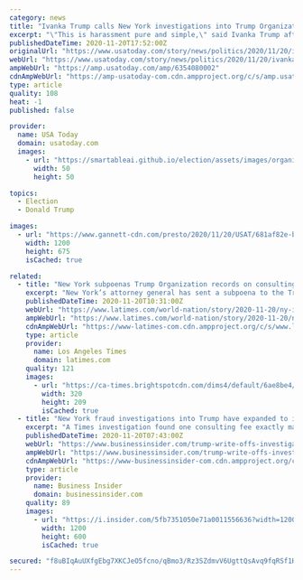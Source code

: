```yaml
---
category: news
title: "Ivanka Trump calls New York investigations into Trump Organization tax write-offs political 'harassment'"
excerpt: "\"This is harassment pure and simple,\" said Ivanka Trump after it was reported subpoenas were issued in connection with a consulting fee she was paid."
publishedDateTime: 2020-11-20T17:52:00Z
originalUrl: "https://www.usatoday.com/story/news/politics/2020/11/20/ivanka-trump-calls-investigations-trump-organization-taxes-harassment/6354080002/"
webUrl: "https://www.usatoday.com/story/news/politics/2020/11/20/ivanka-trump-calls-investigations-trump-organization-taxes-harassment/6354080002/"
ampWebUrl: "https://amp.usatoday.com/amp/6354080002"
cdnAmpWebUrl: "https://amp-usatoday-com.cdn.ampproject.org/c/s/amp.usatoday.com/amp/6354080002"
type: article
quality: 108
heat: -1
published: false

provider:
  name: USA Today
  domain: usatoday.com
  images:
    - url: "https://smartableai.github.io/election/assets/images/organizations/usatoday.com-50x50.jpg"
      width: 50
      height: 50

topics:
  - Election
  - Donald Trump

images:
  - url: "https://www.gannett-cdn.com/presto/2020/11/20/USAT/681af82e-b400-457d-9906-c0af2393d801-AP_Election_2020_Trump.jpg?auto=webp&crop=2659,1496,x326,y133&format=pjpg&width=1200"
    width: 1200
    height: 675
    isCached: true

related:
  - title: "New York subpoenas Trump Organization records on consulting fees paid to Ivanka"
    excerpt: "New York’s attorney general has sent a subpoena to the Trump Organization for records related to consulting fees paid to Ivanka Trump."
    publishedDateTime: 2020-11-20T10:31:00Z
    webUrl: "https://www.latimes.com/world-nation/story/2020-11-20/ny-investigation-trump-consulting-fees-ivanka-taxes"
    ampWebUrl: "https://www.latimes.com/world-nation/story/2020-11-20/ny-investigation-trump-consulting-fees-ivanka-taxes?_amp=true"
    cdnAmpWebUrl: "https://www-latimes-com.cdn.ampproject.org/c/s/www.latimes.com/world-nation/story/2020-11-20/ny-investigation-trump-consulting-fees-ivanka-taxes?_amp=true"
    type: article
    provider:
      name: Los Angeles Times
      domain: latimes.com
    quality: 121
    images:
      - url: "https://ca-times.brightspotcdn.com/dims4/default/6ae8be4/2147483647/strip/true/crop/6000x3919+0+41/resize/320x209!/quality/90/?url=https%3A%2F%2Fcalifornia-times-brightspot.s3.amazonaws.com%2F5a%2F3b%2F8b3c08284a4b9772eac3ad91e97a%2Felection-2020-trump-86023.jpg"
        width: 320
        height: 209
        isCached: true
  - title: "New York fraud investigations into Trump have expanded to include consulting fee write-offs, some of which appeared to be paid to Ivanka Trump"
    excerpt: "A Times investigation found one consulting fee exactly matched a payment disclosed by Ivanka Trump that she received from a firm she co-owns."
    publishedDateTime: 2020-11-20T07:43:00Z
    webUrl: "https://www.businessinsider.com/trump-write-offs-investigated-may-have-gone-to-ivanka-trump-2020-11"
    ampWebUrl: "https://www.businessinsider.com/trump-write-offs-investigated-may-have-gone-to-ivanka-trump-2020-11?amp"
    cdnAmpWebUrl: "https://www-businessinsider-com.cdn.ampproject.org/c/s/www.businessinsider.com/trump-write-offs-investigated-may-have-gone-to-ivanka-trump-2020-11?amp"
    type: article
    provider:
      name: Business Insider
      domain: businessinsider.com
    quality: 89
    images:
      - url: "https://i.insider.com/5fb7351050e71a0011556636?width=1200&format=jpeg"
        width: 1200
        height: 600
        isCached: true

secured: "f8uBIqAuUXfgEbg7XKCJeO5fcno/qBmo3/Rz3SZdmvV6UgttQsAvq9fqRSf1HrwjyljZBYUP6Xg/THg7/BsAjwlnUr44T86CE8neP/gK6ISWhxeisMynusd3X4xNAcZKlv0YLq4ptGjpHKEgN3N6m0GdnfQ4oqVQifxTRblkaB3IkS6UbzM9xYIhuhYuvq+OKBfwm16BWso29hHTCpzYxdduAe9xEeH5Z1TInjyiA7mR1oZwBff/k21wmR5jsQvaQqOvcEddQbllGhMP+Hjvx2rxPlo1jc/YONjGOqNrRZdbLhyakdThz8bKEfKuZ5ez2v5fHdBtOv2ui0pMJp0M5V5PoTKs8eo7AmTk0GgYtEE=;fja8bgGC9SLsJIP93Kgagw=="
---
```


